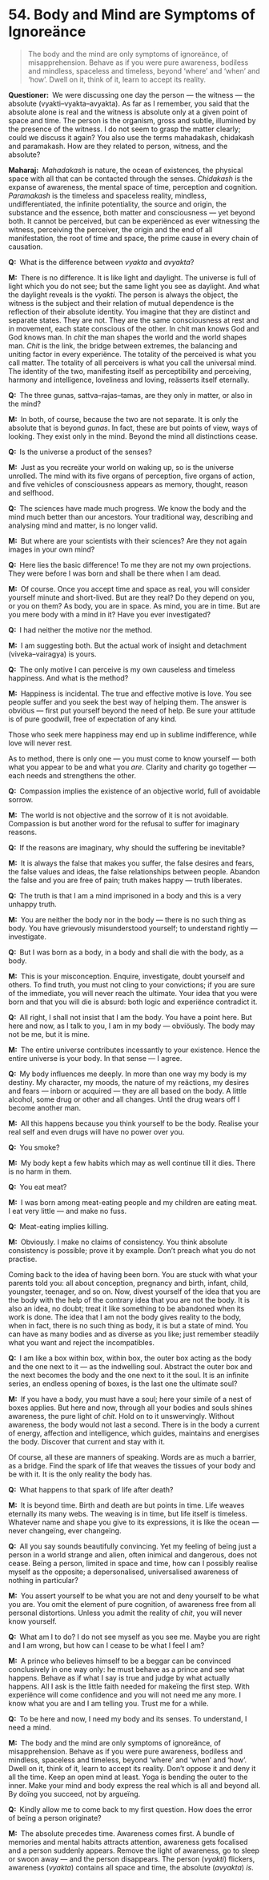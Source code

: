 # 54. Body and Mind are Symptoms of Ignoreänce

>The body and the mind are only symptoms of ignoreänce, of misapprehension. Behave as if you were pure awareness, bodiless and mindless, spaceless and timeless, beyond ‘where’ and ‘when’ and ‘how’. Dwell on it, think of it, learn to accept its reality.

**Questioner:**&ensp;We were discussing one day the person — the witness — the absolute (<span data-tippy-content="Person, the outer self.">vyakti</span>–<span data-tippy-content="Manifest matter, the evolved nature. Opposite is <em>avyakta</em>.">vyakta</span>–<span data-tippy-content="Unmanifest. Opposite is <em>vyakta</em>.">avyakta</span>). As far as I remember, you said that the absolute alone is real and the witness is absolute only at a given point of space and time. The person is the organism, gross and subtle, illumined by the presence of the witness. I do not seem to grasp the matter clearly; could we discuss it again? You also use the terms <span data-tippy-content="The great expanse of existence, the universe of matter and energy.">mahadakash</span>, <span data-tippy-content="[<em>chit</em>, to perceive + <em>akash</em>, expanse, sky] Brahman in its aspect of limitless knowledge, the expanse of awareness. Variöusly used for consciousness, individual as well as universal.">chidakash</span> and <span data-tippy-content="The great expanse, the timeless and spaceless reality; the Absolute beïng.">paramakash</span>. How are they related to person, witness, and the absolute?

**Maharaj:**&ensp;*Mahadakash* is nature, the ocean of existences, the physical space with all that can be contacted through the senses. *Chidakash* is the expanse of awareness, the mental space of time, perception and cognition. *Paramakash* is the timeless and spaceless reality, mindless, undifferentiated, the infinite potentiality, the source and origin, the substance and the essence, both matter and consciousness — yet beyond both. It cannot be perceived, but can be experiënced as ever witnessing the witness, perceiving the perceiver, the origin and the end of all manifestation, the root of time and space, the prime cause in every chain of causation.

**Q:**&ensp;What is the difference between *vyakta* and *avyakta*?

**M:**&ensp;There is no difference. It is like light and daylight. The universe is full of light which you do not see; but the same light you see as daylight. And what the daylight reveals is the *vyakti*. The person is always the object, the witness is the subject and their relation of mutual dependence is the reflection of their absolute identity. You imagine that they are distinct and separate states. They are not. They are the same consciousness at rest and in movement, each state conscious of the other. In <span data-tippy-content="Universal consciousness.">chit</span> man knows God and God knows man. In *chit* the man shapes the world and the world shapes man. *Chit* is the link, the bridge between extremes, the balancing and uniting factor in every experiënce. The totality of the perceived is what you call matter. The totality of all perceivers is what you call the universal mind. The identity of the two, manifesting itself as perceptibility and perceiving, harmony and intelligence, loveliness and loving, reässerts itself eternally.

**Q:**&ensp;The three <span data-tippy-content="Attributes, qualities. In <em>Samkhya</em> philosophy the three attributes of the cosmic substance (<em>prakriti</em>) are: illuminating (<em>sattva</em>), activating (<em>rajas</em>) and restraining (<em>tamas</em>).">guna</span>s, <span data-tippy-content="Beïng, existence, true essence. In <em>yoga</em> the quality of purity or goodness.">sattva</span>–<span data-tippy-content="Motivity, activity, energy. One of the three <em>gunas</em> or qualities of matter: <em>sattva</em>, <em>rajas</em> and <em>tamas</em>. In <em>yoga</em>, egoïsm.">rajas</span>–<span data-tippy-content="Darkness, inertia, passivity. One of the three constituents (<em>gunas</em>) of the cosmic substance: <em>sattva</em>, <em>rajas</em> and <em>tamas</em>.">tamas</span>, are they only in matter, or also in the mind?

**M:**&ensp;In both, of course, because the two are not separate. It is only the absolute that is beyond *gunas*. In fact, these are but points of view, ways of looking. They exist only in the mind. Beyond the mind all distinctions cease.

**Q:**&ensp;Is the universe a product of the senses?

**M:**&ensp;Just as you recreäte your world on waking up, so is the universe unrolled. The mind with its five organs of perception, five organs of action, and five vehicles of consciousness appears as memory, thought, reason and selfhood.

**Q:**&ensp;The sciences have made much progress. We know the body and the mind much better than our ancestors. Your traditional way, describing and analysing mind and matter, is no longer valid.

**M:**&ensp;But where are your scientists with their sciences? Are they not again images in your own mind?

**Q:**&ensp;Here lies the basic difference! To me they are not my own projections. They were before I was born and shall be there when I am dead.

**M:**&ensp;Of course. Once you accept time and space as real, you will consider yourself minute and short-lived. But are they real? Do they depend on you, or you on them? As body, you are in space. As mind, you are in time. But are you mere body with a mind in it? Have you ever investigated?

**Q:**&ensp;I had neither the motive nor the method.

**M:**&ensp;I am suggesting both. But the actual work of insight and detachment (<span data-tippy-content="Discrimination; discrimination between the true and the false, the real and the unreal. <em>Viveka</em> is an expression of the spiritual consciousness hidden behind the mind. It leads to <em>vairagya</em>.">viveka</span>–<span data-tippy-content="Dispassion, indifference to the pains and pleasures of the material world.">vairagya</span>) is yours.

**Q:**&ensp;The only motive I can perceive is my own causeless and timeless happiness. And what is the method?

**M:**&ensp;Happiness is incidental. The true and effective motive is love. You see people suffer and you seek the best way of helping them. The answer is obviöus — first put yourself beyond the need of help. Be sure your attitude is of pure goodwill, free of expectation of any kind. 

Those who seek mere happiness may end up in sublime indifference, while love will never rest. 

As to method, there is only one — you must come to know yourself — both what you appear to be and what you *are*. Clarity and charity go together — each needs and strengthens the other.

**Q:**&ensp;Compassion implies the existence of an objective world, full of avoidable sorrow.

**M:**&ensp;The world is not objective and the sorrow of it is not avoidable. Compassion is but another word for the refusal to suffer for imaginary reasons.

**Q:**&ensp;If the reasons are imaginary, why should the suffering be inevitable?

**M:**&ensp;It is always the false that makes you suffer, the false desires and fears, the false values and ideas, the false relationships between people. Abandon the false and you are free of pain; truth makes happy — truth liberates.

**Q:**&ensp;The truth is that I am a mind imprisoned in a body and this is a very unhappy truth.

**M:**&ensp;You are neither the body nor in the body — there is no such thing as body. You have grievously misunderstood yourself; to understand rightly — investigate.

**Q:**&ensp;But I was born as a body, in a body and shall die with the body, as a body.

**M:**&ensp;This is your misconception. Enquire, investigate, doubt yourself and others. To find truth, you must not cling to your convictions; if you are sure of the immediate, you will never reach the ultimate. Your idea that you were born and that you will die is absurd: both logic and experiënce contradict it.

**Q:**&ensp;All right, I shall not insist that I am the body. You have a point here. But here and now, as I talk to you, I am in my body — obviöusly. The body may not be me, but it is mine.

**M:**&ensp;The entire universe contributes incessantly to your existence. Hence the entire universe is your body. In that sense — I agree.

**Q:**&ensp;My body influences me deeply. In more than one way my body is my destiny. My character, my moods, the nature of my reäctions, my desires and fears — inborn or acquired — they are all based on the body. A little alcohol, some drug or other and all changes. Until the drug wears off I become another man.

**M:**&ensp;All this happens because you think yourself to be the body. Realise your real self and even drugs will have no power over you.

**Q:**&ensp;You smoke?

**M:**&ensp;My body kept a few habits which may as well continue till it dies. There is no harm in them.

**Q:**&ensp;You eat meat?

**M:**&ensp;I was born among meat-eating people and my children are eating meat. I eat very little — and make no fuss.

**Q:**&ensp;Meat-eating implies killing.

**M:**&ensp;Obviously. I make no claims of consistency. You think absolute consistency is possible; prove it by example. Don’t preach what you do not practise. 

Coming back to the idea of having been born. You are stuck with what your parents told you: all about conception, pregnancy and birth, infant, child, youngster, teenager, and so on. Now, divest yourself of the idea that you are the body with the help of the contrary idea that you are not the body. It is also an idea, no doubt; treat it like something to be abandoned when its work is done. The idea that I am not the body gives reality to the body, when in fact, there is no such thing as body, it is but a state of mind. You can have as many bodies and as diverse as you like; just remember steadily what you want and reject the incompatibles.

**Q:**&ensp;I am like a box within box, within box, the outer box acting as the body and the one next to it — as the indwelling soul. Abstract the outer box and the next becomes the body and the one next to it the soul. It is an infinite series, an endless opening of boxes, is the last one the ultimate soul?

**M:**&ensp;If you have a body, you must have a soul; here your simile of a nest of boxes applies. But here and now, through all your bodies and souls shines awareness, the pure light of *chit*. Hold on to it unswervingly. Without awareness, the body would not last a second. There is in the body a current of energy, affection and intelligence, which guides, maintains and energises the body. Discover that current and stay with it. 

Of course, all these are manners of speaking. Words are as much a barrier, as a bridge. Find the spark of life that weaves the tissues of your body and be with it. It is the only reality the body has.

**Q:**&ensp;What happens to that spark of life after death?

**M:**&ensp;It is beyond time. Birth and death are but points in time. Life weaves eternally its many webs. The weaving is in time, but life itself is timeless. Whatever name and shape you give to its expressions, it is like the ocean — never changeïng, ever changeïng.

**Q:**&ensp;All you say sounds beautifully convincing. Yet my feeling of beïng just a person in a world strange and alien, often inimical and dangerous, does not cease. Beïng a person, limited in space and time, how can I possibly realise myself as the opposite; a depersonalised, universalised awareness of nothing in particular?

**M:**&ensp;You assert yourself to be what you are not and deny yourself to be what you are. You omit the element of pure cognition, of awareness free from all personal distortions. Unless you admit the reality of *chit*, you will never know yourself.

**Q:**&ensp;What am I to do? I do not see myself as you see me. Maybe you are right and I am wrong, but how can I cease to be what I feel I am?

**M:**&ensp;A prince who believes himself to be a beggar can be convinced conclusively in one way only: he must behave as a prince and see what happens. Behave as if what I say is true and judge by what actually happens. All I ask is the little faith needed for makeïng the first step. With experiënce will come confidence and you will not need me any more. I know what you are and I am telling you. Trust me for a while.

**Q:**&ensp;To be here and now, I need my body and its senses. To understand, I need a mind.

**M:**&ensp;The body and the mind are only symptoms of ignoreänce, of misapprehension. Behave as if you were pure awareness, bodiless and mindless, spaceless and timeless, beyond ‘where’ and ‘when’ and ‘how’. Dwell on it, think of it, learn to accept its reality. Don’t oppose it and deny it all the time. Keep an open mind at least. <span data-tippy-content="One of the six systems of the Hindu philosophy (from <em>yoj</em>, to yoke or join). <em>Yoga</em> teaches the means by which the individual spirit (<em>jivatma</em>) can be joined or united with the universal spirit (<em>Paramatma</em>).">Yoga</span> is bending the outer to the inner. Make your mind and body express the real which is all and beyond all. By doïng you succeed, not by argueïng.

**Q:**&ensp;Kindly allow me to come back to my first question. How does the error of beïng a person originate?

**M:**&ensp;The absolute precedes time. Awareness comes first. A bundle of memories and mental habits attracts attention, awareness gets focalised and a person suddenly appears. Remove the light of awareness, go to sleep or swoon away — and the person disappears. The person (*vyakti*) flickers, awareness (*vyakta*) contains all space and time, the absolute (*avyakta*) *is*.

<script>
export default {
  props: ["slot-key"],
  mounted () {
    tippy("[data-tippy-content]", {allowHTML: true});
  }
}
</script>